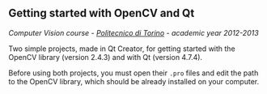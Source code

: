 ## Getting started with OpenCV and Qt

*Computer Vision course - [Politecnico di Torino](http://www.polito.it) - academic year 2012-2013*

Two simple projects, made in Qt Creator, for getting started with the OpenCV library (version 2.4.3) and with Qt (version 4.7.4).

Before using both projects, you must open their `.pro` files and edit the path to the OpenCV library, which should be already installed on your computer. 

